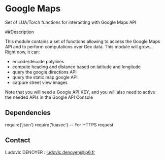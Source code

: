 # Google Maps 

Set of LUA/Torch functions for interacting with Google Maps API

##Description

This module contains a set of functions allowing to access the Google Maps API and to perform computations over Geo data. This module will grow.... Right now, it can:
* encode/decode polylines
* compute heading and distance based on latitude and longitude
* query the google directions API
* query the static map google API
* catpure street view images

Note that you will need a Google API KEY, and you will also need to active the needed APIs in the Google API Console

## Dependencies
require('json')
require('luasec') -- For HTTPS request


## Contact
Ludovic DENOYER : ludovic.denoyer@lip6.fr

